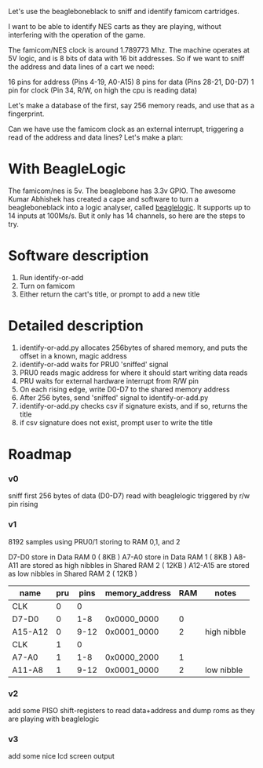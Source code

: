 Let's use the beagleboneblack to sniff and identify famicom cartridges.

I want to be able to identify NES carts as they are playing, without interfering with the operation of the game.

The famicom/NES clock is around 1.789773 Mhz. The machine operates at 5V logic, and is 8 bits of data with 16 bit addresses. So if we want to sniff the address and data lines of a cart we need:

16 pins for address (Pins 4-19, A0-A15)
8 pins for data (Pins 28-21, D0-D7)
1 pin for clock (Pin 34, R/W, on high the cpu is reading data)

Let's make a database of the first, say 256 memory reads, and use that as a fingerprint.

Can we have use the famicom clock as an external interrupt, triggering a read of the address and data lines? Let's make a plan:

# With BeagleLogic

The famicom/nes is 5v. The beaglebone has 3.3v GPIO. The awesome Kumar Abhishek has created a cape and software to turn a beagleboneblack into a logic analyser, called [beaglelogic](http://beaglelogic.net). It supports up to 14 inputs at 100Ms/s. But it only has 14 channels, so here are the steps to try.

# Software description

1. Run identify-or-add
2. Turn on famicom
3. Either return the cart's title, or prompt to add a new title

# Detailed description

1. identify-or-add.py allocates 256bytes of shared memory, and puts the offset in a known, magic address
2. identify-or-add waits for PRU0 'sniffed' signal
3. PRU0 reads magic address for where it should start writing data reads
4. PRU waits for external hardware interrupt from R/W pin
5. On each rising edge, write D0-D7 to the shared memory address
6. After 256 bytes, send 'sniffed' signal to identify-or-add.py
7. identify-or-add.py checks csv if signature exists, and if so, returns the title
8. if csv signature does not exist, prompt user to write the title

# Roadmap

### v0

sniff first 256 bytes of data (D0-D7) read with beaglelogic triggered by r/w pin rising

### v1

8192 samples using PRU0/1 storing to RAM 0,1, and 2

D7-D0 store in Data RAM 0 ( 8KB )
A7-A0 store in Data RAM 1 ( 8KB )
A8-A11 are stored as high nibbles in Shared RAM 2 ( 12KB )
A12-A15 are stored as low nibbles in Shared RAM 2 ( 12KB )

   name | pru | pins | memory_address | RAM | notes
--------|-----|------|----------------|-----|-------
    CLK |  0  | 0    |                |     |
  D7-D0 |  0  | 1-8  | 0x0000_0000    |  0  |
A15-A12 |  0  | 9-12 | 0x0001_0000    |  2  | high nibble
    CLK |  1  | 0    |                |     |
  A7-A0 |  1  | 1-8  | 0x0000_2000    |  1  |
 A11-A8 |  1  | 9-12 | 0x0001_0000    |  2  | low nibble

### v2

add some PISO shift-registers to read data+address and dump roms as they are playing with beaglelogic

### v3

add some nice lcd screen output
